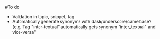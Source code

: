 #To do

 - Validation in topic, snippet, tag
 - Automatically generate synonyms with dash/underscore/camelcase? (e.g. Tag "inter-textual" automatically gets synonym "inter_textual" and vice-versa"